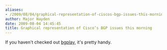 ```yaml
---
aliases:
- /2009/08/04/graphical-representation-of-ciscos-bgp-issues-this-morning/
author: Major Hayden
date: 2009-08-04 14:45:45
title: Graphical representation of Cisco’s BGP issues this morning
---
```


If you haven't checked out [bgplay][1], it's pretty handy.

 [1]: http://bgplay.routeviews.org/bgplay/